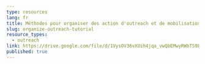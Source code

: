 ```yaml
---
type: resources
lang: fr
title: Méthodes pour organiser des action d'outreach et de mobilisation
slug: organize-outreach-tutorial
resource_types:
  - outreach
link: https://drive.google.com/file/d/1VysOV36vXUih4jqa_vwQbEMwyRWbTS9F/view
published: true
---
```

